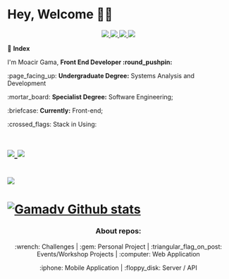 <h1> 
  Hey, Welcome 🙋‍♂️
</h1>

<p align=center>
    <a
    href="https://web.whatsapp.com/send?phone=+557199292189" 
    alt="WhatsApp"
    target="blank"
  >
    <img src="https://img.shields.io/badge/-WhatsApp-gray?style=flat&logo=WhatsApp&logoColor=white" />
  </a>
  <a
    href="mailto:moacirgamaleal@gmail.com" 
    alt="Outlook"
    target="blank"
  >
    <img src="https://img.shields.io/badge/-Gmail-gray?style=flat&logo=gmail&logoColor=white" />
  </a>
  <a
    href="https://www.linkedin.com/in/gama-leal/" 
    alt="LinkedIn"
    target="blank"
  >
    <img src="https://img.shields.io/badge/-LinkedIn-gray?style=flat&logo=Linkedin&logoColor=white" />
  </a>
   <a
    href="https://app.rocketseat.com.br/me/gama-leal" 
    alt="LinkedIn"
    target="blank"
  >
    <img src="https://img.shields.io/badge/Blog-Rocketseat-gray"/>
  </a>
</p>

:checkered_flag: **Index**

<p>I'm Moacir Gama, <b>Front End Developer :round_pushpin:</b></p> 
<p>:page_facing_up: <b>Undergraduate Degree:</b> Systems Analysis and Development</p>
<p>:mortar_board:   <b>Specialist Degree:</b> Software Engineering;</p> 
<p>:briefcase:      <b>Currently:</b> Front-end;</p>  

<p> :crossed_flags: Stack in Using: &nbsp;
<h1>  
  <a href="https://www.typescriptlang.org/" target="_blank"  rel="noopener noreferrer" >
    <img src="https://badgen.net/badge/-/TypeScript?icon=typescript&label&labelColor=blue&color=555555">
  </a>
  <a href="https://pt-br.reactjs.org/docs/getting-started.html" target="_blank"  rel="noopener noreferrer">
    <img src="https://badges.aleen42.com/src/react.svg">
  </a>
 </h1>
</p>

<h1> 
<a href="https://github.com/gamadv">
  <!-- Change the `github-readme-stats.anuraghazra1.vercel.app` to `github-readme-stats.vercel.app`  -->
  <img align="center" src="https://github-readme-stats.vercel.app/api/top-langs/?username=gamadv&layout=compact&theme=prussian" />
</a>
</h1>

<h1> 
<a href="https://github.com/gamadv">
  <img align="center" src="https://github-readme-stats.vercel.app/api?username=gamadv&show_icons=true&include_all_commits=true&theme=prussian" alt="Gamadv Github stats" />
</a>
</h1>


<h3 align=center> About repos: </h3>

<div align=center>
  <p> :wrench: Challenges | :gem:  Personal Project | :triangular_flag_on_post: Events/Workshop Projects | :computer: Web Application </p> 
   <p align=center> :iphone:  Mobile Application | :floppy_disk: Server / API</p>
</div>
